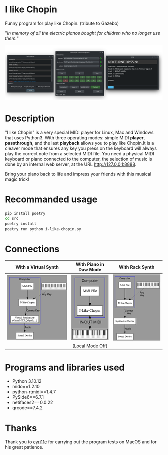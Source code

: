 # I like Chopin
Funny program for play like Chopin.
(tribute to Gazebo)

"*In memory of all the electric pianos bought for children who no longer use them.*"

<p align="center">
    <img src="media/20240717_192901.png"  width="600">
</p>

# Description

"I like Chopin" is a very special MIDI player for Linux, Mac and Windows that uses Python3. With three operating modes: simple MIDI **player**, **passthrough**, and the last **playback** allows you to play like Chopin.It is a cleaver mode that ensures any key you press on the keyboard will always play the correct note from a selected MIDI file. You need a physical MIDI keyboard or piano connected to the computer, the selection of music is done by an internal web server, at the URL http://127.0.0.1:8888.

Bring your piano back to life and impress your friends with this musical magic trick!

# Recommanded usage

```bash
pip install poetry
cd src
poetry install
poetry run python i-like-chopin.py
```

# Connections

With a Virtual Synth       |With Piano in Daw Mode     | With Rack Synth
:-------------------------:|:-------------------------:|:-------------------------:
<img src="media/ILC.png"  width="280"> | <img src="media/ILC3.png"  width="130"> | <img src="media/ILC2.png"  width="220">
                           | (Local Mode Off)                   |
# Programs and libraries used

* Python 3.10.12
* mido==1.2.10
* python-rtmidi==1.4.7
* PySide6==6.7.1
* netifaces2==0.0.22
* qrcode==7.4.2

# Thanks

Thank you to [cyri11e](https://github.com/cyri11e) for carrying out the program tests on MacOS and for his great patience.

